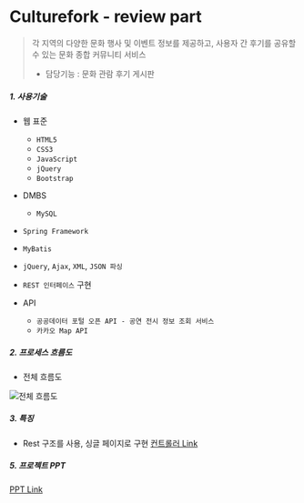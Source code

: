 # Culturefork - review part

> 각 지역의 다양한 문화 행사 및 이벤트 정보를 제공하고, 사용자 간 후기를 공유할 수 있는 문화 종합 커뮤니티 서비스
>
> * 담당기능 : 문화 관람 후기 게시판


##### 1. 사용기술

* 웹 표준
  * `HTML5`
  * `CSS3`
  * `JavaScript`
  * `jQuery`
  * `Bootstrap`

* DMBS
  * `MySQL`
* `Spring Framework`
* `MyBatis`
* `jQuery`, `Ajax`, `XML`, `JSON 파싱`
* `REST 인터페이스` 구현

* API
  * `공공데이터 포털 오픈 API - 공연 전시 정보 조회 서비스`
  * `카카오 Map API`


##### 2. 프로세스 흐름도

* 전체 흐름도 

![전체 흐름도](https://user-images.githubusercontent.com/51072198/69434003-148d4900-0d80-11ea-9ac5-e73c3c9d5da7.png)



##### 3. 특징

* Rest 구조를 사용, 싱글 페이지로 구현
[컨트롤러 Link](https://github.com/magiccircle03/culturefork-project/blob/master/Culturefork-review/src/main/java/com/daae/culturefork/review/controller/ReviewController.java)


##### 5. 프로젝트 PPT

[PPT Link]( https://docs.google.com/presentation/d/1YKKqEB6x2gkDbe1JYjMZxorp-mmPLemaE0p-gkIBSwM/edit?usp=sharing )

